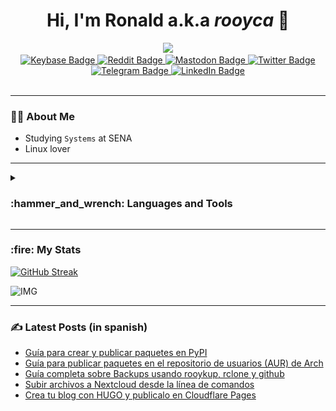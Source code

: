 <p align="center">
    <h1 align="center">Hi, I'm Ronald a.k.a <i>rooyca</i> 👋</h1>
</p>

<div id="header" align="center">
  <img src="https://media.giphy.com/media/hqU2KkjW5bE2v2Z7Q2/giphy.gif" width="100"/>
  <div id="badges">
    <a href="https://keybase.io/rooyca" target="_blank">
      <img src="https://img.shields.io/badge/Keybase-blue?style=for-the-badge&logo=keybase&logoColor=white" alt="Keybase Badge"/>
    </a>
    <a href="https://www.reddit.com/user/r0yca" target="_blank">
      <img src="https://img.shields.io/badge/Reddit-blue?style=for-the-badge&logo=reddit&logoColor=white" alt="Reddit Badge"/>
    </a>
    <a href="https://mas.to/@rooyca" target="_blank">
      <img src="https://img.shields.io/badge/Mastodon-blue?style=for-the-badge&logo=mastodon&logoColor=white" alt="Mastodon Badge"/>
    </a>
    <a href="https://twitter.com/rooycaa" target="_blank">
      <img src="https://img.shields.io/badge/Twitter-blue?style=for-the-badge&logo=twitter&logoColor=white" alt="Twitter Badge"/>
    </a>
    <a href="https://t.me/seiseiseis" target="_blank">
      <img src="https://img.shields.io/badge/Telegram-blue?style=for-the-badge&logo=telegram&logoColor=white" alt="Telegram Badge"/>
    </a>
    <a href="https://www.linkedin.com/in/rooyca/" target="_blank">
      <img src="https://img.shields.io/badge/LinkedIn-blue?style=for-the-badge&logo=linkedin&logoColor=white" alt="LinkedIn Badge"/>
    </a>
  </div>
  <img src="https://komarev.com/ghpvc/?username=Rooyca&style=flat-square&color=blue" alt=""/>
</div>

---
  
### 👨‍💻 About Me 
- Studying `Systems` at SENA
- Linux lover

---

<details>
    <summary><h3>:hammer_and_wrench:  Languages and Tools</h3> </summary>
   
   <p></p>
    
<div>
  <div>
    <img src="https://github.com/devicons/devicon/blob/master/icons/vuejs/vuejs-original-wordmark.svg" title="Vue" alt="Vue" width="40" height="40"/>&nbsp;
    <img src="https://github.com/devicons/devicon/blob/master/icons/python/python-original-wordmark.svg" title="Python" alt="Python" width="40" height="40"/>&nbsp;
    <img src="https://github.com/devicons/devicon/blob/master/icons/fastapi/fastapi-original.svg" title="FastApi" alt="FastApi" width="40" height="40"/>&nbsp;
    <img src="https://github.com/devicons/devicon/blob/master/icons/javascript/javascript-original.svg" title="JavaScript" alt="JavaScript" width="40" height="40"/>&nbsp;
    <img src="https://github.com/devicons/devicon/blob/master/icons/firebase/firebase-plain-wordmark.svg" title="Firebase" alt="Firebase" width="40" height="40"/>&nbsp;
      <img src="https://github.com/devicons/devicon/blob/master/icons/redis/redis-original.svg" title="Redis"  alt="Redis" width="40" height="30"/>&nbsp;
    </div>
  <div>
    <img src="https://github.com/devicons/devicon/blob/master/icons/googlecloud/googlecloud-plain-wordmark.svg" title="Google Cloud" alt="Google Cloud" width="40" height="40"/>&nbsp;
    <img src="https://github.com/devicons/devicon/blob/master/icons/mysql/mysql-original-wordmark.svg" title="MySQL"  alt="MySQL" width="40" height="40"/>&nbsp;
    <img src="https://github.com/devicons/devicon/blob/master/icons/postgresql/postgresql-original-wordmark.svg" title="Postgresql"  alt="Postgresql" width="40" height="40"/>&nbsp;
    <img src="https://github.com/devicons/devicon/blob/master/icons/mongodb/mongodb-original-wordmark.svg" title="Mongodb" alt="Mongodb" width="40" height="40"/>&nbsp;
    <img src="https://github.com/devicons/devicon/blob/master/icons/docker/docker-original.svg" title="Docker"  alt="Docker" width="40" height="40"/>&nbsp;
    <img src="https://github.com/devicons/devicon/blob/master/icons/git/git-original-wordmark.svg" title="Git" **alt="Git" width="40" height="40"/>
  </div>
  <div>
    <img src="https://github.com/devicons/devicon/blob/master/icons/linux/linux-original.svg" title="Linux"  alt="Linux" width="40" height="40"/>&nbsp;
    <img src="https://github.com/devicons/devicon/blob/master/icons/azure/azure-original.svg" title="Azure"  alt="Azure" width="40" height="20"/>&nbsp;
    <img src="https://github.com/devicons/devicon/blob/master/icons/ionic/ionic-original.svg" title="Ionic"  alt="Ionic" width="40" height="40"/>&nbsp;
   
</div>
    
</details>
    
---
    

<h3>:fire: My Stats </h3>
    
[![GitHub Streak](https://github-readme-streak-stats.herokuapp.com?user=rooyca&theme=onedark&hide_border=true)](https://git.io/streak-stats)

![IMG](https://github-readme-stats.vercel.app/api?username=rooyca&show_icons=true&theme=gruvbox)


---


### :writing_hand: Latest Posts (in spanish)
<!-- BLOG-POST-LIST:START -->
- [Guía para crear y publicar paquetes en PyPI](https://fd569001.blog-4tw.pages.dev/es/articulos/guia_build_package_python/)
- [Guía para publicar paquetes en el repositorio de usuarios &lpar;AUR&rpar; de Arch](https://fd569001.blog-4tw.pages.dev/es/articulos/build_paquetes_archlinux/)
- [Guía completa sobre Backups usando rooykup, rclone y github](https://fd569001.blog-4tw.pages.dev/es/articulos/guia_completa_backups/)
- [Subir archivos a Nextcloud desde la línea de comandos](https://fd569001.blog-4tw.pages.dev/es/articulos/upload_files_nextcloud_cli/)
- [Crea tu blog con HUGO y publicalo en Cloudflare Pages](https://fd569001.blog-4tw.pages.dev/es/articulos/hugo_cloudflare_pages/)
<!-- BLOG-POST-LIST:END -->


